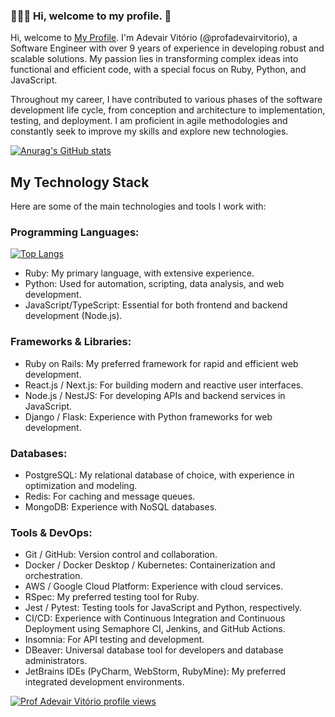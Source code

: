 ### 👨🏻‍💻 Hi, welcome to my profile. 👋
Hi, welcome to [My Profile](https://profadevairvitorio.github.io/my_profile/).
I'm Adevair Vitório (@profadevairvitorio), a Software Engineer with over 9 years of experience in developing robust and scalable solutions. My passion lies in transforming complex ideas into functional and efficient code, with a special focus on Ruby, Python, and JavaScript.

Throughout my career, I have contributed to various phases of the software development life cycle, from conception and architecture to implementation, testing, and deployment. I am proficient in agile methodologies and constantly seek to improve my skills and explore new technologies.

[![Anurag's GitHub stats](https://github-readme-stats.vercel.app/api?username=profadevairvitorio&show=reviews,discussions_started,discussions_answered&show_icons=true&theme=radical)](https://github.com/profadevairvitorio)

## My Technology Stack
Here are some of the main technologies and tools I work with:


### Programming Languages:
[![Top Langs](https://github-readme-stats.vercel.app/api/top-langs/?username=profadevairvitorio&layout=donut)](https://github.com/profadevairvitorio)

* Ruby: My primary language, with extensive experience.
* Python: Used for automation, scripting, data analysis, and web development.
* JavaScript/TypeScript: Essential for both frontend and backend development (Node.js).

### Frameworks & Libraries:

* Ruby on Rails: My preferred framework for rapid and efficient web development.
* React.js / Next.js: For building modern and reactive user interfaces.
* Node.js / NestJS: For developing APIs and backend services in JavaScript.
* Django / Flask: Experience with Python frameworks for web development.

### Databases:

* PostgreSQL: My relational database of choice, with experience in optimization and modeling.
* Redis: For caching and message queues.
* MongoDB: Experience with NoSQL databases.

### Tools & DevOps:

* Git / GitHub: Version control and collaboration.
* Docker / Docker Desktop / Kubernetes: Containerization and orchestration.
* AWS / Google Cloud Platform: Experience with cloud services.
* RSpec: My preferred testing tool for Ruby.
* Jest / Pytest: Testing tools for JavaScript and Python, respectively.
* CI/CD: Experience with Continuous Integration and Continuous Deployment using Semaphore CI, Jenkins, and GitHub Actions.
* Insomnia: For API testing and development.
* DBeaver: Universal database tool for developers and database administrators.
* JetBrains IDEs (PyCharm, WebStorm, RubyMine): My preferred integrated development environments.

[![Prof Adevair Vitório profile views](https://u8views.com/api/v1/github/profiles/121971339/views/day-week-month-total-count.svg)](https://u8views.com/github/profadevairvitorio)

<!--
**profadevairvitorio/profadevairvitorio** is a ✨ _special_ ✨ repository because its `README.md` (this file) appears on your GitHub profile.

Here are some ideas to get you started:

- 🔭 I’m currently working on ...
- 🌱 I’m currently learning ...
- 👯 I’m looking to collaborate on ...
- 🤔 I’m looking for help with ...
- 💬 Ask me about ...
- 📫 How to reach me: ...
- 😄 Pronouns: ...
- ⚡ Fun fact: ...
-->
